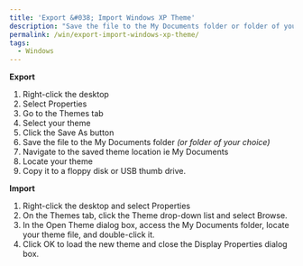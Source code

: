 ```yaml
---
title: 'Export &#038; Import Windows XP Theme'
description: "Save the file to the My Documents folder or folder of your choice"
permalink: /win/export-import-windows-xp-theme/
tags:
  - Windows
---
```

**Export**

  1. Right-click the desktop
  2. Select Properties
  3. Go to the Themes tab
  4. Select your theme
  5. Click the Save As button
  6. Save the file to the My Documents folder _(or folder of your choice)_
  7. Navigate to the saved theme location ie My Documents
  8. Locate your theme
  9. Copy it to a floppy disk or USB thumb drive.

**Import**

  1. Right-click the desktop and select Properties
  2. On the Themes tab, click the Theme drop-down list and select Browse.
  3. In the Open Theme dialog box, access the My Documents folder, locate your theme file, and double-click it.
  4. Click OK to load the new theme and close the Display Properties dialog box.
